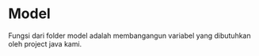 # Model 

Fungsi dari folder model adalah membangangun variabel yang dibutuhkan oleh project java kami.
